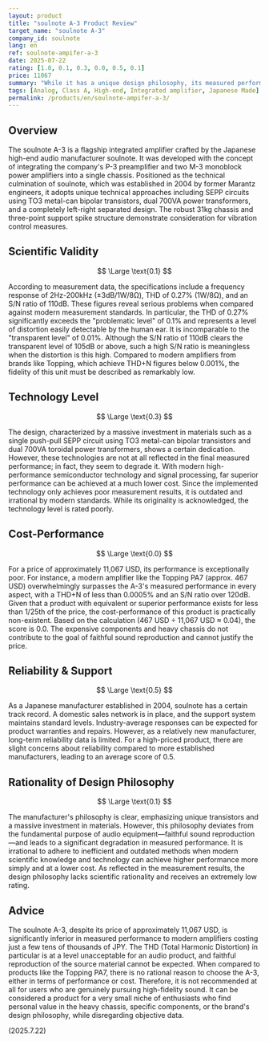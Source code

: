 ```yaml
---
layout: product
title: "soulnote A-3 Product Review"
target_name: "soulnote A-3"
company_id: soulnote
lang: en
ref: soulnote-ampifer-a-3
date: 2025-07-22
rating: [1.0, 0.1, 0.3, 0.0, 0.5, 0.1]
price: 11067
summary: "While it has a unique design philosophy, its measured performance falls far below modern standards, making its scientific validity extremely low. It is outperformed by products at a fraction of the price, resulting in non-existent cost-performance."
tags: [Analog, Class A, High-end, Integrated amplifier, Japanese Made]
permalink: /products/en/soulnote-ampifer-a-3/
---
```

## Overview

The soulnote A-3 is a flagship integrated amplifier crafted by the Japanese high-end audio manufacturer soulnote. It was developed with the concept of integrating the company's P-3 preamplifier and two M-3 monoblock power amplifiers into a single chassis. Positioned as the technical culmination of soulnote, which was established in 2004 by former Marantz engineers, it adopts unique technical approaches including SEPP circuits using TO3 metal-can bipolar transistors, dual 700VA power transformers, and a completely left-right separated design. The robust 31kg chassis and three-point support spike structure demonstrate consideration for vibration control measures.

## Scientific Validity

$$ \Large \text{0.1} $$

According to measurement data, the specifications include a frequency response of 2Hz-200kHz (±3dB/1W/8Ω), THD of 0.27% (1W/8Ω), and an S/N ratio of 110dB. These figures reveal serious problems when compared against modern measurement standards. In particular, the THD of 0.27% significantly exceeds the "problematic level" of 0.1% and represents a level of distortion easily detectable by the human ear. It is incomparable to the "transparent level" of 0.01%. Although the S/N ratio of 110dB clears the transparent level of 105dB or above, such a high S/N ratio is meaningless when the distortion is this high. Compared to modern amplifiers from brands like Topping, which achieve THD+N figures below 0.001%, the fidelity of this unit must be described as remarkably low.

## Technology Level

$$ \Large \text{0.3} $$

The design, characterized by a massive investment in materials such as a single push-pull SEPP circuit using TO3 metal-can bipolar transistors and dual 700VA toroidal power transformers, shows a certain dedication. However, these technologies are not at all reflected in the final measured performance; in fact, they seem to degrade it. With modern high-performance semiconductor technology and signal processing, far superior performance can be achieved at a much lower cost. Since the implemented technology only achieves poor measurement results, it is outdated and irrational by modern standards. While its originality is acknowledged, the technology level is rated poorly.

## Cost-Performance

$$ \Large \text{0.0} $$

For a price of approximately 11,067 USD, its performance is exceptionally poor. For instance, a modern amplifier like the Topping PA7 (approx. 467 USD) overwhelmingly surpasses the A-3's measured performance in every aspect, with a THD+N of less than 0.0005% and an S/N ratio over 120dB. Given that a product with equivalent or superior performance exists for less than 1/25th of the price, the cost-performance of this product is practically non-existent. Based on the calculation (467 USD ÷ 11,067 USD ≈ 0.04), the score is 0.0. The expensive components and heavy chassis do not contribute to the goal of faithful sound reproduction and cannot justify the price.

## Reliability & Support

$$ \Large \text{0.5} $$

As a Japanese manufacturer established in 2004, soulnote has a certain track record. A domestic sales network is in place, and the support system maintains standard levels. Industry-average responses can be expected for product warranties and repairs. However, as a relatively new manufacturer, long-term reliability data is limited. For a high-priced product, there are slight concerns about reliability compared to more established manufacturers, leading to an average score of 0.5.

## Rationality of Design Philosophy

$$ \Large \text{0.1} $$

The manufacturer's philosophy is clear, emphasizing unique transistors and a massive investment in materials. However, this philosophy deviates from the fundamental purpose of audio equipment—faithful sound reproduction—and leads to a significant degradation in measured performance. It is irrational to adhere to inefficient and outdated methods when modern scientific knowledge and technology can achieve higher performance more simply and at a lower cost. As reflected in the measurement results, the design philosophy lacks scientific rationality and receives an extremely low rating.

## Advice

The soulnote A-3, despite its price of approximately 11,067 USD, is significantly inferior in measured performance to modern amplifiers costing just a few tens of thousands of JPY. The THD (Total Harmonic Distortion) in particular is at a level unacceptable for an audio product, and faithful reproduction of the source material cannot be expected. When compared to products like the Topping PA7, there is no rational reason to choose the A-3, either in terms of performance or cost. Therefore, it is not recommended at all for users who are genuinely pursuing high-fidelity sound. It can be considered a product for a very small niche of enthusiasts who find personal value in the heavy chassis, specific components, or the brand's design philosophy, while disregarding objective data.

(2025.7.22)
